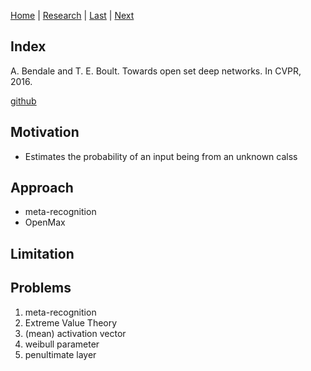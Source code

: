 [Home](https://clojia.github.io/) | [Research](https://clojia.github.io/research/) | [Last](https://clojia.github.io/research/2018-08-IR-Open-Set-Recognition) | [Next](https://clojia.github.io/research/2018-08-IR-OpenMax)

## Index

A. Bendale and T. E. Boult. Towards open set deep networks.
In CVPR, 2016. 

[github](https://github.com/abhijitbendale/OSDN)

## Motivation

- Estimates the probability of an input being from an unknown calss

## Approach
- meta-recognition
- OpenMax

## Limitation 


## Problems
1. meta-recognition
2. Extreme Value Theory
3. (mean) activation vector
4. weibull parameter
5. penultimate layer
